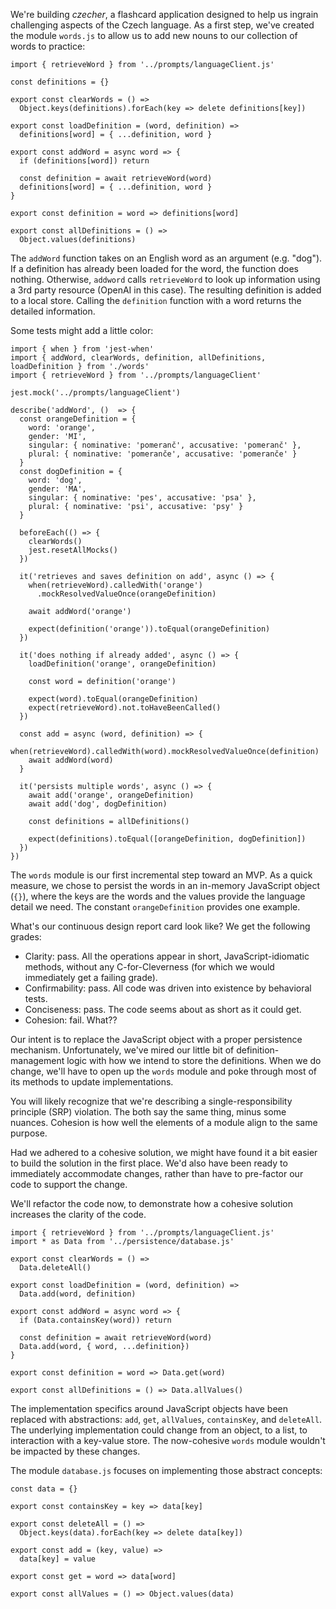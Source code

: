 We're building *czecher*, a flashcard application designed to help us ingrain challenging aspects of the Czech language. As a first step, we've created the module `words.js` to allow us to add new nouns to our collection of words to practice:

```
import { retrieveWord } from '../prompts/languageClient.js'

const definitions = {}

export const clearWords = () =>
  Object.keys(definitions).forEach(key => delete definitions[key])

export const loadDefinition = (word, definition) =>
  definitions[word] = { ...definition, word }

export const addWord = async word => {
  if (definitions[word]) return

  const definition = await retrieveWord(word)
  definitions[word] = { ...definition, word }
}

export const definition = word => definitions[word]

export const allDefinitions = () =>
  Object.values(definitions)
```

The `addWord` function takes on an English word as an argument (e.g. "dog"). If a definition has already been loaded for the word, the function does nothing. Otherwise, `addword` calls `retrieveWord` to look up information using a 3rd party resource (OpenAI in this case). The resulting definition is added to a local store. Calling the `definition` function with a word returns the detailed information.

Some tests might add a little color:

```
import { when } from 'jest-when'
import { addWord, clearWords, definition, allDefinitions, loadDefinition } from './words'
import { retrieveWord } from '../prompts/languageClient'

jest.mock('../prompts/languageClient')

describe('addWord', ()  => {
  const orangeDefinition = {
    word: 'orange',
    gender: 'MI',
    singular: { nominative: 'pomeranč', accusative: 'pomeranč' },
    plural: { nominative: 'pomeranče', accusative: 'pomeranče' }
  }
  const dogDefinition = {
    word: 'dog',
    gender: 'MA',
    singular: { nominative: 'pes', accusative: 'psa' },
    plural: { nominative: 'psi', accusative: 'psy' }
  }

  beforeEach(() => {
    clearWords()
    jest.resetAllMocks()
  })

  it('retrieves and saves definition on add', async () => {
    when(retrieveWord).calledWith('orange')
      .mockResolvedValueOnce(orangeDefinition)

    await addWord('orange')

    expect(definition('orange')).toEqual(orangeDefinition)
  })

  it('does nothing if already added', async () => {
    loadDefinition('orange', orangeDefinition)

    const word = definition('orange')

    expect(word).toEqual(orangeDefinition)
    expect(retrieveWord).not.toHaveBeenCalled()
  })

  const add = async (word, definition) => {
    when(retrieveWord).calledWith(word).mockResolvedValueOnce(definition)
    await addWord(word)
  }

  it('persists multiple words', async () => {
    await add('orange', orangeDefinition)
    await add('dog', dogDefinition)

    const definitions = allDefinitions()

    expect(definitions).toEqual([orangeDefinition, dogDefinition])
  })
})
```

The `words` module is our first incremental step toward an MVP. As a quick measure, we chose to persist the words in an in-memory JavaScript object (`{}`), where the keys are the words and the values provide the language detail we need. The constant `orangeDefinition` provides one example.

What's our continuous design report card look like? We get the following grades:

* Clarity: pass. All the operations appear in short, JavaScript-idiomatic methods, without any C-for-Cleverness (for which we would immediately get a failing grade).
* Confirmability: pass. All code was driven into existence by behavioral tests.
* Conciseness: pass. The code seems about as short as it could get.
* Cohesion: fail. What??

Our intent is to replace the JavaScript object with a proper persistence mechanism. Unfortunately, we've mired our little bit of definition-management logic with how we intend to store the definitions. When we do change, we'll have to open up the `words` module and poke through most of its methods to update implementations.

You will likely recognize that we're describing a single-responsibility principle (SRP) violation. The both say the same thing, minus some nuances. Cohesion is how well the elements of a module align to the same purpose.

Had we adhered to a cohesive solution, we might have found it a bit easier to build the solution in the first place. We'd also have been ready to immediately accommodate changes, rather than have to pre-factor our code to support the change.

We'll refactor the code now, to demonstrate how a cohesive solution increases the clarity of the code.

```
import { retrieveWord } from '../prompts/languageClient.js'
import * as Data from '../persistence/database.js'

export const clearWords = () =>
  Data.deleteAll()

export const loadDefinition = (word, definition) =>
  Data.add(word, definition)

export const addWord = async word => {
  if (Data.containsKey(word)) return

  const definition = await retrieveWord(word)
  Data.add(word, { word, ...definition})
}

export const definition = word => Data.get(word)

export const allDefinitions = () => Data.allValues()
```

The implementation specifics around JavaScript objects have been replaced with abstractions: `add`, `get`, `allValues`, `containsKey`, and `deleteAll`. The underlying implementation could change from an object, to a list, to interaction with a key-value store. The now-cohesive `words` module wouldn't be impacted by these changes.

The module `database.js` focuses on implementing those abstract concepts:

```
const data = {}

export const containsKey = key => data[key]

export const deleteAll = () =>
  Object.keys(data).forEach(key => delete data[key])

export const add = (key, value) =>
  data[key] = value

export const get = word => data[word]

export const allValues = () => Object.values(data)
```

